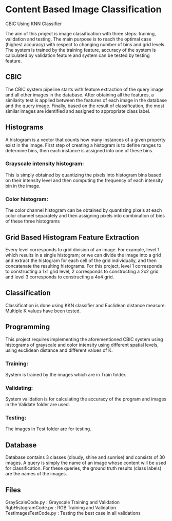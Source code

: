 # Content Based Image Classification
CBIC Using KNN Classifier

The aim of this project is image classification with three steps: training, validation and testing. The main purpose is to reach the optimal case (highest accuracy) with respect to changing number of bins and grid levels. The system is trained by the training feature, accuracy of the system is calculated by validation feature and system can be tested by testing feature.

## CBIC
The CBIC system pipeline starts with feature extraction of the query image and all other images in the database. After obtaining all the features, a similarity test is applied between the features of each image in the database and the query image. Finally, based on the result of classification, the most similar images are identified and assigned to appropriate class label.

## Histograms
A histogram is a vector that counts how many instances of a given property exist in the image. First step of creating a histogram is to define ranges to determine bins, then each instance is assigned into one of these bins. 
### Grayscale intensity histogram: 
This is simply obtained by quantizing the pixels into histogram bins based on their intensity level and then computing the frequency of each intensity bin in the image.
### Color histogram: 
The color channel histogram can be obtained by quantizing pixels at each color channel separately and then assigning pixels into combination of bins of these three histograms

## Grid Based Histogram Feature Extraction
Every level corresponds to grid division of an image. For example, level 1 which results in a single histogram; or we can divide the image into a grid and extract the histogram for each cell of the grid individually, and then concatenate the resulting histograms. For this project, level 1 corresponds to constructing a 1x1 grid level, 2 corresponds to constructing a 2x2 grid and level 3 corresponds to constructing a 4x4 grid. 

## Classification
Classification is done using KKN classifier and Euclidean distance measure. Multiple K values have been tested.

## Programming
This project requires implementing the aforementioned CBIC system using histograms of grayscale and color intensity using different spatial levels, using euclidean distance and different values of K.
### Training:
System is trained by the images which are in Train folder.
### Validating:
System validation is for calculating the accuracy of the program and images in the Validate folder are used.
### Testing:
The images in Test folder are for testing.

## Database
Database contains 3 classes (cloudy, shine and sunrise) and consists of 30 images. A query is simply the name of an image whose content will be used for classification. For these queries, the ground truth results (class labels) are the names of the images.

## Files
GrayScaleCode.py : Grayscale Training and Validation
RgbHistogramCode.py : RGB Training and Validation
TestImagesTestCode.py : Testing the best case in all validations

